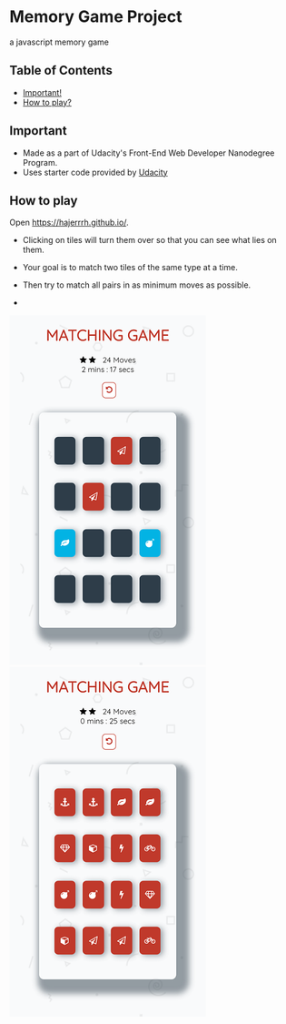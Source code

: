 # Memory Game Project
a javascript memory game

## Table of Contents

* [Important!](#important)
* [How to play?](#how-to-play)

## Important

- Made as a part of Udacity's Front-End Web Developer Nanodegree Program.
- Uses starter code provided by [Udacity](https://github.com/udacity/fend-project-memory-game) 



## How to play

Open https://hajerrrh.github.io/. 
- Clicking on tiles will turn them over so that you can see what lies on them.
- Your goal is to match two tiles of the same type at a time.
- Then try to match all pairs in as minimum moves as possible.

- 
![demo](./demo.png)
![demo](./demo1.png)
